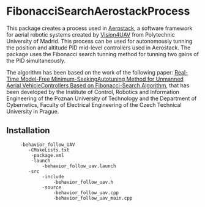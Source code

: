 # FibonacciSearchAerostackProcess
This package creates a process used in [Aerostack](https://github.com/Vision4UAV/Aerostack), a software framework for aerial robotic systems created by [Vision4UAV](https://github.com/Vision4UAV) from Polytechnic University of Madrid. This process can be used for autonomously tunning the position and altitude PID mid-level controllers used in Aerostack. The package uses the Fibonacci search tunning method for tunning two gains of the PID simultaneously.


The algorithm has been based on the work of the following paper: [Real-Time Model-Free Minimum-SeekingAutotuning Method for Unmanned Aerial VehicleControllers Based on Fibonacci-Search Algorithm](https://www.researchgate.net/publication/330369094_Real-Time_Model-Free_Minimum-Seeking_Autotuning_Method_for_Unmanned_Aerial_Vehicle_Controllers_Based_on_Fibonacci-Search_Algorithm), that has been developed by the Institute of Control, Robotics and Information Engineering of the Poznan University of Technology and the Department of Cybernetics, Faculty of Electrical Engineering of the Czech Technical University in Prague.
     
## Installation 



```~/workspace/ros/aerostack_catkin_ws/src/
     -behavior_follow_UAV
 	    -CMakeLists.txt
         -package.xml
         -launch
             -behavior_follow_uav.launch
 		-src
             -include
                 -behavior_follow_uav.h
             -source
                 -behavior_follow_uav.cpp
                 -behavior_follow_uav_main.cpp
```
 
